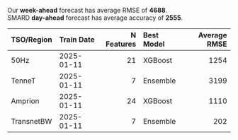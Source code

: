 
Our __week-ahead__ forecast has average RMSE of __4688__.  
SMARD __day-ahead__ forecast has average accuracy of __2555__. 
    
| TSO/Region   | Train Date   |   N Features | Best Model   |   Average RMSE |
|:-------------|:-------------|-------------:|:-------------|---------------:|
| 50Hz         | 2025-01-11   |           21 | XGBoost      |           1254 |
| TenneT       | 2025-01-11   |            7 | Ensemble     |           3199 |
| Amprion      | 2025-01-11   |           24 | XGBoost      |           1110 |
| TransnetBW   | 2025-01-11   |            7 | Ensemble     |            202 |
